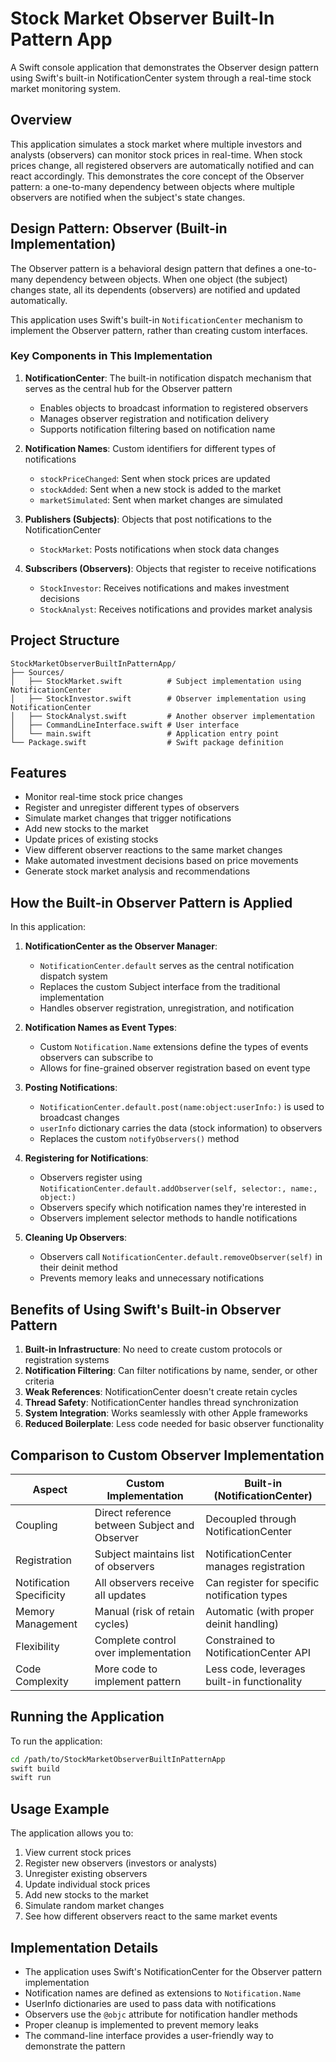 # Stock Market Observer Built-In Pattern App

A Swift console application that demonstrates the Observer design pattern using Swift's built-in NotificationCenter system through a real-time stock market monitoring system.

## Overview

This application simulates a stock market where multiple investors and analysts (observers) can monitor stock prices in real-time. When stock prices change, all registered observers are automatically notified and can react accordingly. This demonstrates the core concept of the Observer pattern: a one-to-many dependency between objects where multiple observers are notified when the subject's state changes.

## Design Pattern: Observer (Built-in Implementation)

The Observer pattern is a behavioral design pattern that defines a one-to-many dependency between objects. When one object (the subject) changes state, all its dependents (observers) are notified and updated automatically.

This application uses Swift's built-in `NotificationCenter` mechanism to implement the Observer pattern, rather than creating custom interfaces.

### Key Components in This Implementation

1. **NotificationCenter**: The built-in notification dispatch mechanism that serves as the central hub for the Observer pattern
   - Enables objects to broadcast information to registered observers
   - Manages observer registration and notification delivery
   - Supports notification filtering based on notification name

2. **Notification Names**: Custom identifiers for different types of notifications
   - `stockPriceChanged`: Sent when stock prices are updated
   - `stockAdded`: Sent when a new stock is added to the market
   - `marketSimulated`: Sent when market changes are simulated

3. **Publishers (Subjects)**: Objects that post notifications to the NotificationCenter
   - `StockMarket`: Posts notifications when stock data changes

4. **Subscribers (Observers)**: Objects that register to receive notifications
   - `StockInvestor`: Receives notifications and makes investment decisions
   - `StockAnalyst`: Receives notifications and provides market analysis

## Project Structure

```
StockMarketObserverBuiltInPatternApp/
├── Sources/
│   ├── StockMarket.swift          # Subject implementation using NotificationCenter
│   ├── StockInvestor.swift        # Observer implementation using NotificationCenter
│   ├── StockAnalyst.swift         # Another observer implementation
│   ├── CommandLineInterface.swift # User interface
│   └── main.swift                 # Application entry point
└── Package.swift                  # Swift package definition
```

## Features

- Monitor real-time stock price changes
- Register and unregister different types of observers
- Simulate market changes that trigger notifications
- Add new stocks to the market
- Update prices of existing stocks
- View different observer reactions to the same market changes
- Make automated investment decisions based on price movements
- Generate stock market analysis and recommendations

## How the Built-in Observer Pattern is Applied

In this application:

1. **NotificationCenter as the Observer Manager**:
   - `NotificationCenter.default` serves as the central notification dispatch system
   - Replaces the custom Subject interface from the traditional implementation
   - Handles observer registration, unregistration, and notification

2. **Notification Names as Event Types**:
   - Custom `Notification.Name` extensions define the types of events observers can subscribe to
   - Allows for fine-grained observer registration based on event type

3. **Posting Notifications**:
   - `NotificationCenter.default.post(name:object:userInfo:)` is used to broadcast changes
   - `userInfo` dictionary carries the data (stock information) to observers
   - Replaces the custom `notifyObservers()` method

4. **Registering for Notifications**:
   - Observers register using `NotificationCenter.default.addObserver(self, selector:, name:, object:)`
   - Observers specify which notification names they're interested in
   - Observers implement selector methods to handle notifications

5. **Cleaning Up Observers**:
   - Observers call `NotificationCenter.default.removeObserver(self)` in their deinit method
   - Prevents memory leaks and unnecessary notifications

## Benefits of Using Swift's Built-in Observer Pattern

1. **Built-in Infrastructure**: No need to create custom protocols or registration systems
2. **Notification Filtering**: Can filter notifications by name, sender, or other criteria
3. **Weak References**: NotificationCenter doesn't create retain cycles
4. **Thread Safety**: NotificationCenter handles thread synchronization
5. **System Integration**: Works seamlessly with other Apple frameworks
6. **Reduced Boilerplate**: Less code needed for basic observer functionality

## Comparison to Custom Observer Implementation

| Aspect | Custom Implementation | Built-in (NotificationCenter) |
|--------|----------------------|-------------------------------|
| Coupling | Direct reference between Subject and Observer | Decoupled through NotificationCenter |
| Registration | Subject maintains list of observers | NotificationCenter manages registration |
| Notification Specificity | All observers receive all updates | Can register for specific notification types |
| Memory Management | Manual (risk of retain cycles) | Automatic (with proper deinit handling) |
| Flexibility | Complete control over implementation | Constrained to NotificationCenter API |
| Code Complexity | More code to implement pattern | Less code, leverages built-in functionality |

## Running the Application

To run the application:

```bash
cd /path/to/StockMarketObserverBuiltInPatternApp
swift build
swift run
```

## Usage Example

The application allows you to:

1. View current stock prices
2. Register new observers (investors or analysts)
3. Unregister existing observers
4. Update individual stock prices
5. Add new stocks to the market
6. Simulate random market changes
7. See how different observers react to the same market events

## Implementation Details

- The application uses Swift's NotificationCenter for the Observer pattern implementation
- Notification names are defined as extensions to `Notification.Name`
- UserInfo dictionaries are used to pass data with notifications
- Observers use the `@objc` attribute for notification handler methods
- Proper cleanup is implemented to prevent memory leaks
- The command-line interface provides a user-friendly way to demonstrate the pattern

